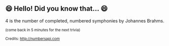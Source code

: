 ## :smile: Hello! Did you know that... :smile:
4 is the number of completed, numbered symphonies by Johannes Brahms.

<sup>(come back in 5 minutes for the next trivia)</sup>


<sup>Credits: http://numbersapi.com</sup>
